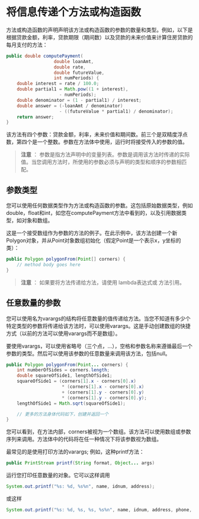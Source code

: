 # 将信息传递个方法或构造函数

方法或构造函数的声明声明该方法或构造函数的参数的数量和类型。例如，以下是根据贷款金额，利率，贷款期限（期间数）以及贷款的未来价值来计算住房贷款的每月支付的方法：

```java
public double computePayment(
                  double loanAmt,
                  double rate,
                  double futureValue,
                  int numPeriods) {
    double interest = rate / 100.0;
    double partial1 = Math.pow((1 + interest), 
                    - numPeriods);
    double denominator = (1 - partial1) / interest;
    double answer = (-loanAmt / denominator)
                    - ((futureValue * partial1) / denominator);
    return answer;
}
```
该方法有四个参数：贷款金额，利率，未来价值和期间数。前三个是双精度浮点数，第四个是一个整数。参数在方法体中使用，运行时将接受传入的参数的值。

> **注意** ： 参数是指方法声明中的变量列表。参数是调用该方法时传递的实际值。当您调用方法时，所使用的参数必须与声明的类型和顺序的参数相匹配。

## 参数类型
您可以使用任何数据类型作为方法或构造函数的参数。这包括原始数据类型，例如double，float和int，如您在computePayment方法中看到的，以及引用数据类型，如对象和数组。

这是一个接受数组作为参数的方法的例子。在此示例中，该方法创建一个新Polygon对象，并从Point对象数组初始化（假定Point是一个表示x，y坐标的类）：

```java
public Polygon polygonFrom(Point[] corners) {
    // method body goes here
}
```

> **注意** ： 如果要将方法传递给方法，请使用 lambda表达式或 方法引用。


## 任意数量的参数

您可以使用名为varargs的结构将任意数量的值传递给方法。当您不知道有多少个特定类型的参数将传递给该方法时，可以使用varargs。这是手动创建数组的快捷方式（以前的方法可以使用varargs而不是数组）。

要使用varargs，可以使用省略号（三个点，...），空格和参数名称来遵循最后一个参数的类型。然后可以使用该参数的任意数量来调用该方法，包括null。

```java
public Polygon polygonFrom(Point... corners) {
    int numberOfSides = corners.length;
    double squareOfSide1, lengthOfSide1;
    squareOfSide1 = (corners[1].x - corners[0].x)
                     * (corners[1].x - corners[0].x) 
                     + (corners[1].y - corners[0].y)
                     * (corners[1].y - corners[0].y);
    lengthOfSide1 = Math.sqrt(squareOfSide1);

    // 更多的方法身体代码如下，创建并返回一个 
}
```

您可以看到，在方法内部，corners被视为一个数组。该方法可以使用数组或参数序列来调用。方法体中的代码将在任一种情况下将该参数视为数组。

最常见的是使用打印方法的varargs; 例如，这种printf方法：

```java
public PrintStream printf(String format, Object... args)
```
运行您打印任意数量的对象。它可以这样调用

```java
System.out.printf("%s: %d, %s%n", name, idnum, address);
```

或这样

```java
System.out.printf("%s: %d, %s, %s, %s%n", name, idnum, address, phone, email);
```